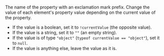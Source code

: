 The name of the property with an exclamation mark prefix.
Change the value of each element's property value depending on the current value of the property.

- If the value is a boolean, set it to `!currentValue` (the opposite value).
- If the value is a string, set it to `""` (an empty string).
- If the value is of type `"object"` (`typeof currentValue == "object"`), set it to `null`.
- If the value is anything else, leave the value as it is.
